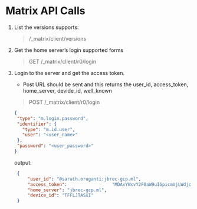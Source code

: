 # Matrix API Calls

1. List the versions supports:
    > /_matrix/client/versions

2. Get the home server’s login supported forms

    >GET /_matrix/client/r0/login

3. Login to the server and get the access token.

    * Post URL should be sent and this returns the user_id, access_token, home_server, devide_id, well_known
    > POST /_matrix/client/r0/login

    ```json
    {
     "type": "m.login.password",
     "identifier": {
       "type": "m.id.user",
       "user": "<user_name>"
     },
     "password": "<user_password>"
   }
    ```

   output:

   ```json
    {
        "user_id": "@sarath.oruganti:jbrec-gcp.ml",
        "access_token":                 "MDAxYWxvY2F0aW9uIGpicmVjLWdjcC5tbAowMDEzaWRlbnRpZmllciBrZXkKMDAxMGNpZCBnZW4gPSAxCjAwMzBjaWQgdXNlcl9pZCA9IEBzYXJhdGgub3J1Z2FudGk6amJyZWMtZ2NwLm1sCjAwMTZjaWQgdHlwZSA9IGFjY2VzcwowMDIxY2lkIG5vbmNlID0geGlld3dzMEhUVjFNRV9ZWQowMDJmc2lnbmF0dXJlIEzk9ny-iFm3nlcxQtjU4xLb59eMABlyqw6seeHw4Xe2Cg",
        "home_server": "jbrec-gcp.ml",
        "device_id": "TFFLJTASXI"
    }
    ```
